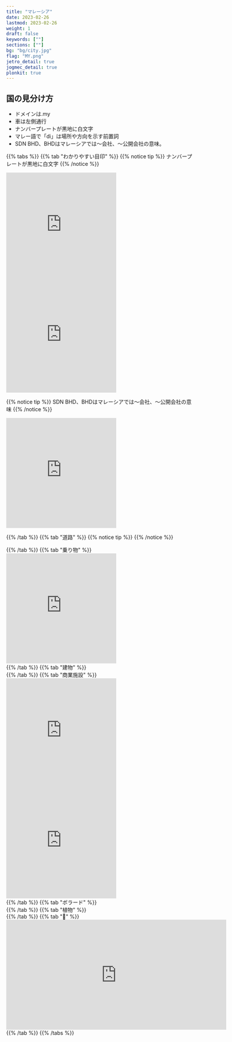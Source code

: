 ```yaml
---
title: "マレーシア"
date: 2023-02-26
lastmod: 2023-02-26
weight: 1
draft: false
keywords: [""]
sections: [""]
bg: "bg/city.jpg"
flag: "MY.png"
jetro_detail: true
jogmec_detail: true
plonkit: true
---
```


<div class="main-desciption country-description">
    <h2 class="section-title">国の見分け方</h2>
    <ul class="rule-list">
        <li>ドメインは<span class="quiz">.my</span></li>
        <li>車は<span class="quiz">左側</span>通行</li>
        <li>ナンバープレートが<span class="quiz">黒地に白文字</span></li>
        <li>マレー語で「<span class="quiz">di</span>」は場所や方向を示す前置詞</li>
        <li>SDN BHD、BHDはマレーシアでは～会社、～公開会社の意味。</li>
    </ul>
</div>



{{% tabs  %}}
{{% tab "わかりやすい目印" %}}
{{% notice tip %}}
ナンバープレートが黒地に白文字
{{% /notice %}}
<div class="googlemap-if">
<iframe src="https://www.google.com/maps/embed?pb=!4v1681094472055!6m8!1m7!1sf9c0dk3547CF6PjuVpGNVw!2m2!1d4.592796990111133!2d101.0845285602888!3f151.5626512868176!4f-20.43834258802022!5f3.325193203789971" width="295" height="295" style="border:0;" allowfullscreen="" loading="lazy" referrerpolicy="no-referrer-when-downgrade"></iframe>
<iframe src="https://www.google.com/maps/embed?pb=!4v1681094369461!6m8!1m7!1s1f89tCbGX2xlb3DN55W-FA!2m2!1d5.963005220166914!2d116.0888713263532!3f218.88572302458456!4f-10.665446132156674!5f3.325193203789971" width="295" height="295" style="border:0;" allowfullscreen="" loading="lazy" referrerpolicy="no-referrer-when-downgrade"></iframe>
</div>


{{% notice tip %}}
SDN BHD、BHDはマレーシアでは～会社、～公開会社の意味
{{% /notice %}}
<div class="googlemap-if">
<iframe src="https://www.google.com/maps/embed?pb=!4v1681094513055!6m8!1m7!1sYRlhpp1aBIpZxijvoVu0ZA!2m2!1d4.592198714091221!2d101.0844063944407!3f298.35050437596914!4f16.795660891195553!5f3.325193203789971" width="295" height="295" style="border:0;" allowfullscreen="" loading="lazy" referrerpolicy="no-referrer-when-downgrade"></iframe>
</div>

{{% /tab %}}
{{% tab "道路" %}}
{{% notice tip %}}
{{% /notice %}}
<div class="googlemap-if">
</div>
{{% /tab %}}
{{% tab "乗り物" %}}
<div class="googlemap-if">
<iframe src="https://www.google.com/maps/embed?pb=!4v1681094369461!6m8!1m7!1s1f89tCbGX2xlb3DN55W-FA!2m2!1d5.963005220166914!2d116.0888713263532!3f218.88572302458456!4f-10.665446132156674!5f3.325193203789971" width="295" height="295" style="border:0;" allowfullscreen="" loading="lazy" referrerpolicy="no-referrer-when-downgrade"></iframe>
</div>
{{% /tab %}}
{{% tab "建物" %}}
<div class="googlemap-if">
</div>
{{% /tab %}}
{{% tab "商業施設" %}}
<div class="googlemap-if">
<iframe src="https://www.google.com/maps/embed?pb=!4v1679328011423!6m8!1m7!1srD4Hm8wI6jS1Pi2AU_cwwQ!2m2!1d5.962645935549891!2d116.0887451730778!3f69.01825883200586!4f5.942926533921593!5f2.9467866236777334" width="295" height="295" style="border:0;" allowfullscreen="" loading="lazy" referrerpolicy="no-referrer-when-downgrade"></iframe>
<iframe src="https://www.google.com/maps/embed?pb=!4v1680608840026!6m8!1m7!1sX5lIc524AiJNKc-mfpjJ5w!2m2!1d3.069872218239332!2d101.5488705795945!3f110.14004331524838!4f-3.514524711095703!5f3.325193203789971" width="295" height="295" style="border:0;" allowfullscreen="" loading="lazy" referrerpolicy="no-referrer-when-downgrade"></iframe>
</div>
{{% /tab %}}
{{% tab "ボラード" %}}
<div class="googlemap-if">
</div>
{{% /tab %}}
{{% tab "植物" %}}
<div class="googlemap-if">
</div>
{{% /tab %}}
{{% tab "🎥" %}}
<div class="googlemap-if">
<iframe width="590" height="295" src="https://www.youtube.com/embed/Bsd_bvTY0_w" title="YouTube video player" frameborder="0" allow="accelerometer; autoplay; clipboard-write; encrypted-media; gyroscope; picture-in-picture; web-share" allowfullscreen></iframe>
</div>
{{% /tab %}}
{{% /tabs %}}
